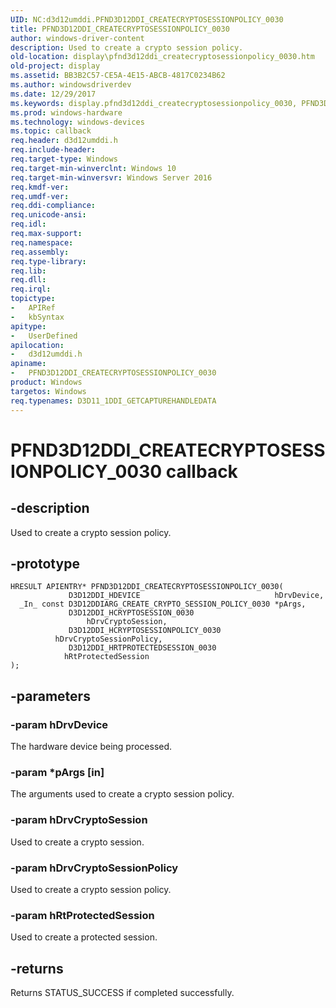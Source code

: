 ```yaml
---
UID: NC:d3d12umddi.PFND3D12DDI_CREATECRYPTOSESSIONPOLICY_0030
title: PFND3D12DDI_CREATECRYPTOSESSIONPOLICY_0030
author: windows-driver-content
description: Used to create a crypto session policy.
old-location: display\pfnd3d12ddi_createcryptosessionpolicy_0030.htm
old-project: display
ms.assetid: BB3B2C57-CE5A-4E15-ABCB-4817C0234B62
ms.author: windowsdriverdev
ms.date: 12/29/2017
ms.keywords: display.pfnd3d12ddi_createcryptosessionpolicy_0030, PFND3D12DDI_CREATECRYPTOSESSIONPOLICY_0030 callback function [Display Devices], PFND3D12DDI_CREATECRYPTOSESSIONPOLICY_0030, d3d12umddi/PFND3D12DDI_CREATECRYPTOSESSIONPOLICY_0030
ms.prod: windows-hardware
ms.technology: windows-devices
ms.topic: callback
req.header: d3d12umddi.h
req.include-header: 
req.target-type: Windows
req.target-min-winverclnt: Windows 10
req.target-min-winversvr: Windows Server 2016
req.kmdf-ver: 
req.umdf-ver: 
req.ddi-compliance: 
req.unicode-ansi: 
req.idl: 
req.max-support: 
req.namespace: 
req.assembly: 
req.type-library: 
req.lib: 
req.dll: 
req.irql: 
topictype:
-	APIRef
-	kbSyntax
apitype:
-	UserDefined
apilocation:
-	d3d12umddi.h
apiname:
-	PFND3D12DDI_CREATECRYPTOSESSIONPOLICY_0030
product: Windows
targetos: Windows
req.typenames: D3D11_1DDI_GETCAPTUREHANDLEDATA
---
```


# PFND3D12DDI_CREATECRYPTOSESSIONPOLICY_0030 callback


## -description


Used to create a crypto session policy.


## -prototype


````
HRESULT APIENTRY* PFND3D12DDI_CREATECRYPTOSESSIONPOLICY_0030(
             D3D12DDI_HDEVICE                              hDrvDevice,
  _In_ const D3D12DDIARG_CREATE_CRYPTO_SESSION_POLICY_0030 *pArgs,
             D3D12DDI_HCRYPTOSESSION_0030                  hDrvCryptoSession,
             D3D12DDI_HCRYPTOSESSIONPOLICY_0030            hDrvCryptoSessionPolicy,
             D3D12DDI_HRTPROTECTEDSESSION_0030             hRtProtectedSession
);
````


## -parameters




### -param hDrvDevice

The hardware device being processed.


### -param *pArgs [in]

The arguments used to create a crypto session policy.


### -param hDrvCryptoSession

Used to create a crypto session.


### -param hDrvCryptoSessionPolicy

Used to create a crypto session policy.


### -param hRtProtectedSession

Used to create a protected session.


## -returns



Returns STATUS_SUCCESS if completed successfully.



